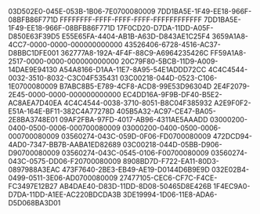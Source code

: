 03D502E0-045E-053B-1B06-7E0700080009
7DD1BA5E-1F49-EE18-966F-08BFB86F771D
FFFFFFFF-FFFF-FFFF-FFFF-FFFFFFFFFFFF
7DD1BA5E-1F49-EE18-966F-08BFB86F771D
17F0CD20-D7DA-11DD-A05F-D850E63F39D5
E55E65FA-4404-AB1B-A63D-D843AE1C25F4
3659A1A8-4CC7-0000-0000-000000000000
43526406-6728-4516-AC37-D8BBC1DFE001
362777A8-192A-4F4F-88C9-A6964235426C
FF59A1A8-2517-0000-0000-000000000000
20C79F80-5BCB-11D9-A009-14DAE9E94130
A54A8166-D1AA-11E7-8A95-54E1ADDD72CC
4C4C4544-0032-3510-8032-C3C04F535431
03C00218-044D-0523-C106-1E0700080009
B7ABC8B5-E789-4CF8-ACD8-99E53D96304D
2E4F2079-2E45-0000-0000-000000000000
EC4DD16A-9F9B-DF40-B5E2-AC8AEA7D40EA
4C4C4544-0038-3710-8051-B8C04F385932
A2E9F0F2-E51A-164E-BF11-382C4A77278D
405B5A32-AC97-CE47-BA05-2E8BA3748E01
09AF2FBA-97FD-4017-AB96-4311AE5AAADD
03000200-0400-0500-0006-000700080009
03000200-0400-0500-0006-000700080009
03560274-043C-059D-0F06-FD0700080009
472DCD94-4AD0-7347-BB7B-AABA1ED82689
03C00218-044D-05BB-D906-D90700080009
03560274-043C-0545-0106-F00700080009
03560274-043C-0575-DD06-F20700080009
8908BD7D-F722-EA11-80D3-0897988A3EAC
473F7640-2BE3-EB49-AE19-D0144D6B9E9D
032E02B4-0499-0511-3E06-AD0700080009
27477105-CEC6-CF7C-F4CE-FC3497E12B27
AB4DAE40-D83D-11DD-8D08-50465D8E426B
1F4EC9A0-D7DA-11DD-A1EE-AC220BDCDA3B
3DE19994-1D06-11E8-ADA6-D5D068BA3D01
